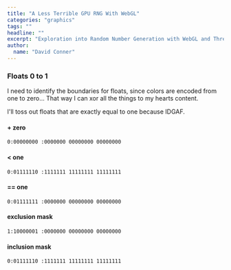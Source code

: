 ```yaml
---
title: "A Less Terrible GPU RNG With WebGL"
categories: "graphics"
tags: ""
headline: ""
excerpt: "Exploration into Random Number Generation with WebGL and ThreeJS"
author:
  name: "David Conner"
---
```


### Floats 0 to 1

I need to identify the boundaries for floats, since colors are encoded from
one to zero... That way I can xor all the things to my hearts content.

I'll toss out floats that are exactly equal to one because IDGAF.

#### + zero

```
0:00000000 :0000000 00000000 00000000
```

#### < one

```
0:01111110 :1111111 11111111 11111111
```

#### == one

```
0:01111111 :0000000 00000000 00000000
```

#### exclusion mask

```
1:10000001 :0000000 00000000 00000000
```

#### inclusion mask

```
0:01111110 :1111111 11111111 11111111
```

